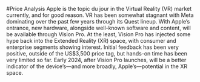 #Price Analysis
Apple is the topic du jour in the Virtual Reality (VR) market currently, and for good reason. VR has been somewhat stagnant with Meta dominating over the past few years through its Quest lineup. With Apple’s entrance, new hardware, alongside well-known software and content, will be available through Vision Pro. 
At the least, Vision Pro has injected some hype back into the Extended Reality (XR) space, with consumer and enterprise segments showing interest. 
Initial feedback has been very positive, outside of the US$3,500 price tag, but hands-on time has been very limited so far. Early 2024, after Vision Pro launches, will be a better indicator of the device’s—and more broadly, Apple’s—potential in the XR space.